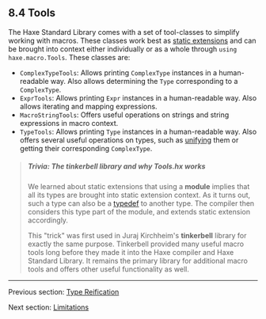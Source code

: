 ## 8.4 Tools

The Haxe Standard Library comes with a set of tool-classes to simplify working with macros. These classes work best as [static extensions](7.2-Static_Extension.md) and can be brought into context either individually or as a whole through `using haxe.macro.Tools`. These classes are:



* `ComplexTypeTools`: Allows printing `ComplexType` instances in a human-readable way. Also allows determining the `Type` corresponding to a `ComplexType`.
* `ExprTools`: Allows printing `Expr` instances in a human-readable way. Also allows iterating and mapping expressions.
* `MacroStringTools`: Offers useful operations on strings and string expressions in macro context.
* `TypeTools`: Allows printing `Type` instances in a human-readable way. Also offers several useful operations on types, such as [unifying](3.5-Unification.md) them or getting their corresponding `ComplexType`.



> ##### Trivia: The tinkerbell library and why Tools.hx works
>
> We learned about static extensions that using a **module** implies that all its types are brought into static extension context. As it turns out, such a type can also be a [typedef](3.1-Typedef.md) to another type. The compiler then considers this type part of the module, and extends static extension accordingly.
> 
> This "trick" was first used in Juraj Kirchheim's **tinkerbell** library for exactly the same purpose. Tinkerbell provided many useful macro tools long before they made it into the Haxe compiler and Haxe Standard Library. It remains the primary library for additional macro tools and offers other useful functionality as well.

---

Previous section: [Type Reification](8.3.2-Type_Reification.md)

Next section: [Limitations](8.6-Limitations.md)